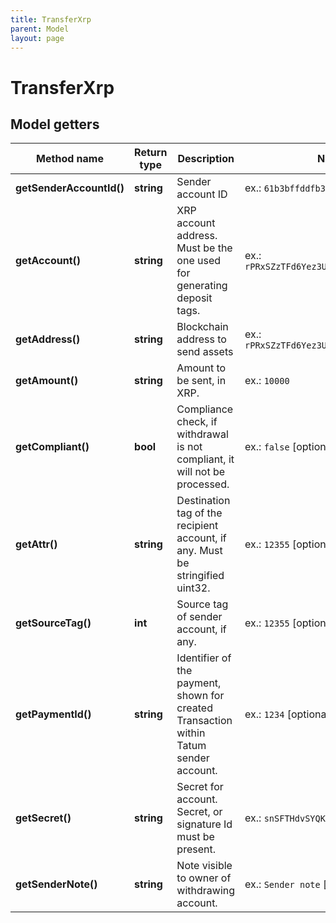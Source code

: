 ```yaml
---
title: TransferXrp
parent: Model
layout: page
---
```


# TransferXrp

## Model getters

Method name | Return type | Description | Notes
------------ | ------------- | ------------- | -------------
**getSenderAccountId()** | **string** | Sender account ID | ex.: `61b3bffddfb389cde19c73be`
**getAccount()** | **string** | XRP account address. Must be the one used for generating deposit tags. | ex.: `rPRxSZzTFd6Yez3UMxFUPJvnhUhjewpjfV`
**getAddress()** | **string** | Blockchain address to send assets | ex.: `rPRxSZzTFd6Yez3UMxFUPJvnhUhjewpjfV`
**getAmount()** | **string** | Amount to be sent, in XRP. | ex.: `10000`
**getCompliant()** | **bool** | Compliance check, if withdrawal is not compliant, it will not be processed. | ex.: `false` [optional]
**getAttr()** | **string** | Destination tag of the recipient account, if any. Must be stringified uint32. | ex.: `12355` [optional]
**getSourceTag()** | **int** | Source tag of sender account, if any. | ex.: `12355` [optional]
**getPaymentId()** | **string** | Identifier of the payment, shown for created Transaction within Tatum sender account. | ex.: `1234` [optional]
**getSecret()** | **string** | Secret for account. Secret, or signature Id must be present. | ex.: `snSFTHdvSYQKKkYntvEt8cnmZuPJB`
**getSenderNote()** | **string** | Note visible to owner of withdrawing account. | ex.: `Sender note` [optional]

